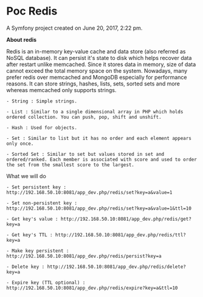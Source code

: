 Poc Redis
=========

A Symfony project created on June 20, 2017, 2:22 pm.

**About redis**

Redis is an in-memory key-value cache and data store (also referred as NoSQL database). It can persist it's state to disk which helps recover data after restart unlike memcached. Since it stores data in memory, size of data cannot exceed the total memory space on the system. Nowadays, many prefer redis over memcached and MongoDB especially for performance reasons. It can store strings, hashes, lists, sets, sorted sets and more whereas memcached only supports strings.

    - String : Simple strings.

    - List : Similar to a single dimensional array in PHP which holds ordered collection. You can push, pop, shift and unshift.

    - Hash : Used for objects.

    - Set : Similar to list but it has no order and each element appears only once.

    - Sorted Set : Similar to set but values stored in set and ordered/ranked. Each member is associated with score and used to order the set from the smallest score to the largest.


What we will do

    - Set persistent key : http://192.168.50.10:8081/app_dev.php/redis/set?key=a&value=1

    - Set non-persistent key : http://192.168.50.10:8081/app_dev.php/redis/set?key=a&value=1&ttl=10

    - Get key's value : http://192.168.50.10:8081/app_dev.php/redis/get?key=a

    - Get key's TTL : http://192.168.50.10:8081/app_dev.php/redis/ttl?key=a

    - Make key persistent : http://192.168.50.10:8081/app_dev.php/redis/persist?key=a

    - Delete key : http://192.168.50.10:8081/app_dev.php/redis/delete?key=a

    - Expire key (TTL optional) : http://192.168.50.10:8081/app_dev.php/redis/expire?key=a&ttl=10